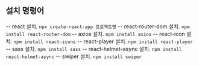 ## 설치 명령어

-- react 설치.              `npx create-react-app 프로젝트명`
-- react-router-dom 설치.   `npm install react-router-dom`
-- axios 설치.              `npm install axios`
-- react-icon 설치.         `npm install react-icons`
-- react-player 설치.       `npm install react-player`
-- sass 설치.               `npm install sass`
-- react-helmet-async 설치. `npm install react-helmet-async`
-- swiper 설치.             `npm install swiper`